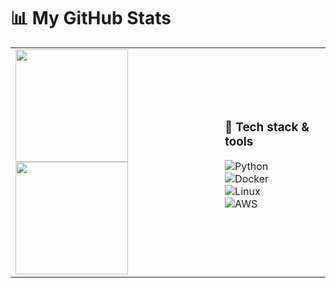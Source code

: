 # 📊 My GitHub Stats

<table>
<tr>
<td>

<!-- Stats card -->
<img src="https://github-readme-stats.vercel.app/api?username=anuraghazra&show_icons=true&rank_icon=github&hide_rank=true&custom_title=GitHub%20Stats&title_color=ffffff&icon_color=79ff97&text_color=ffffff&bg_color=0d1117" height="180px"/>

<!-- Top langs -->
<img src="https://github-readme-stats.vercel.app/api/top-langs/?username=anuraghazra&layout=compact&hide_progress=true&title_color=ffffff&text_color=ffffff&bg_color=0d1117" height="180px"/>

</td>
<td>

### 🚀 Tech stack & tools
![Python](https://img.shields.io/badge/Python-3776AB?style=for-the-badge&logo=python&logoColor=white)  
![Docker](https://img.shields.io/badge/Docker-2496ED?style=for-the-badge&logo=docker&logoColor=white)  
![Linux](https://img.shields.io/badge/Linux-FCC624?style=for-the-badge&logo=linux&logoColor=black)  
![AWS](https://img.shields.io/badge/AWS-232F3E?style=for-the-badge&logo=amazon-aws&logoColor=white)  

</td>
</tr>
</table>
